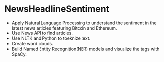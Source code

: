 # NewsHeadlineSentiment
- Apply Natural Language Processing to understand the sentiment in the latest news articles featuring Bitcoin and Ethereum.
- Use News API to find articles.
- Use NLTK and Python to toeknize text.
- Create word clouds.
- Build Named Entity Recognition(NER) models and visualize the tags with SpaCy.
  
